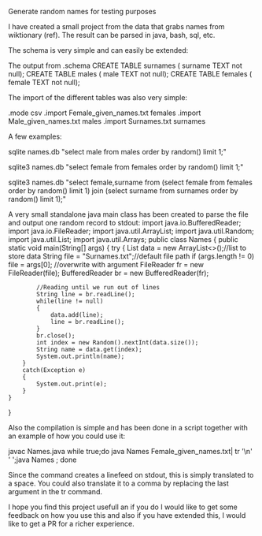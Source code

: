 Generate random names for testing purposes

I have created a small project from the data that grabs names from wiktionary (ref). 
The result can be parsed in java, bash, sql, etc.

The schema is very simple and can easily be extended:

The output from .schema
CREATE TABLE surnames (
surname TEXT not null);
CREATE TABLE males (
male TEXT not null);
CREATE TABLE females (
female TEXT not null);

The import of the different tables was also very simple:

.mode csv
.import Female_given_names.txt females 
.import Male_given_names.txt males
.import Surnames.txt surnames

A few examples:

sqlite names.db "select male from males order by random() limit 1;"

sqlite3 names.db "select female from females order by random() limit 1;"

sqlite3 names.db "select female,surname from (select female from females order by random() limit 1) join (select surname from surnames order by random() limit 1);"

A very small standalone java main class has been created to parse the file and output one random record to stdout:
import java.io.BufferedReader;
import java.io.FileReader;
import java.util.ArrayList;
import java.util.Random;
import java.util.List;
import java.util.Arrays;
public class Names
{
	public static void main(String[] args)
	{
		try
		{
			List<String> data = new ArrayList<>();//list to store data
			String file = "Surnames.txt";//default file path
                        if (args.length != 0) file = args[0]; //overwrite with argument
			FileReader fr = new FileReader(file);
			BufferedReader br = new BufferedReader(fr);
			
			//Reading until we run out of lines
			String line = br.readLine();
			while(line != null)
			{
				data.add(line);
				line = br.readLine();
			}
			br.close();
			int index = new Random().nextInt(data.size());	
			String name = data.get(index);
			System.out.println(name);
		}
		catch(Exception e)
		{
			System.out.print(e);
		}
	}
}

Also the compilation is simple and has been done in a script together with an example of how you could use it:

javac Names.java
while true;do java Names Female_given_names.txt| tr '\n' ' ';java Names ; done

Since the command creates a linefeed on stdout, this is simply translated to a space. You could also translate it to a comma by replacing the last argument in the tr command.

I hope you find this project usefull an if you do I would like to get some feedback on how you use this and also if you have extended this, I would like to get a PR for a richer experience.

